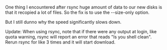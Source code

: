 One thing I encountered after rsync huge amount of data to our new disks is that it recopied a lot of files. So the fix is to use the --size-only option.

But I still dunno why the speed significantly slows down.

Update: When using rsync, note that if there were any output at login, like
quota warning, rsync will report an error that reads "Is you shell clean". Rerun
rsync for like 3 times and it will start download.
